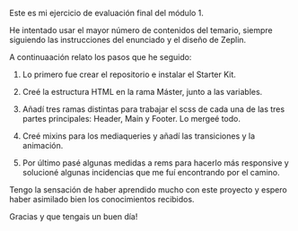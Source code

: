 Este es mi ejercicio de evaluación final del módulo 1.

He intentado usar el mayor número de contenidos del temario, siempre siguiendo las instrucciones del enunciado y el diseño de Zeplin.

A continuaación relato los pasos que he seguido:

1.  Lo primero fue crear el repositorio e instalar el Starter Kit.

2.  Creé la estructura HTML en la rama Máster, junto a las variables.

3.  Añadí tres ramas distintas para trabajar el scss de cada una de las tres partes principales: Header, Main y Footer. Lo mergeé todo.

4.  Creé mixins para los mediaqueries y añadí las transiciones y la animación.

5.  Por último pasé algunas medidas a rems para hacerlo más responsive y solucioné algunas incidencias que me fuí encontrando por el camino.

Tengo la sensación de haber aprendido mucho con este proyecto y espero haber asimilado bien los conocimientos recibidos.

Gracias y que tengais un buen día!
